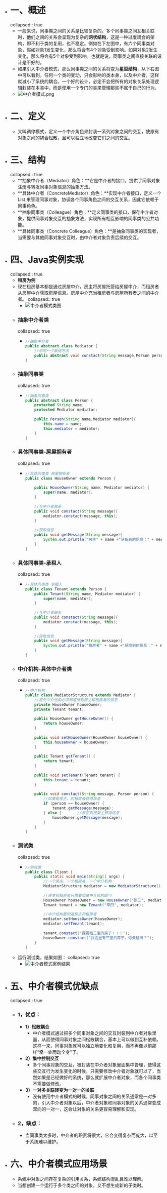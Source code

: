 - # 一、概述
  collapsed:: true
	- 一般来说，同事类之间的关系是比较复杂的，多个同事类之间互相关联时，他们之间的关系会呈现为复杂的**网状结构**，这是一种过度耦合的架构，即不利于类的复用，也不稳定。例如在下左图中，有六个同事类对象，假如对象1发生变化，那么将会有4个对象受到影响。如果对象2发生变化，那么将会有5个对象受到影响。也就是说，同事类之间直接关联的设计是不好的。
	- 如果引入中介者模式，那么同事类之间的关系将变为**星型结构**，从下右图中可以看到，任何一个类的变动，只会影响的类本身，以及中介者，这样就减小了系统的耦合。一个好的设计，必定不会把所有的对象关系处理逻辑封装在本类中，而是使用一个专门的类来管理那些不属于自己的行为。
	- ![中介者模式.png](../assets/中介者模式_1685710754013_0.png)
- # 二、定义
	- 又叫调停模式，定义一个中介角色来封装一系列对象之间的交互，使原有对象之间的耦合松散，且可以独立地改变它们之间的交互。
- # 三、结构
  collapsed:: true
	- **抽象中介者（Mediator）角色：**它是中介者的接口，提供了同事对象注册与转发同事对象信息的抽象方法。
	- **具体中介者（ConcreteMediator）角色：**实现中介者接口，定义一个 List 来管理同事对象，协调各个同事角色之间的交互关系，因此它依赖于同事角色。
	- **抽象同事类（Colleague）角色：**定义同事类的接口，保存中介者对象，提供同事对象交互的抽象方法，实现所有相互影响的同事类的公共功能。
	- **具体同事类（Concrete Colleague）角色：**是抽象同事类的实现者，当需要与其他同事对象交互时，由中介者对象负责后续的交互。
- # 四、Java实例实现
  collapsed:: true
	- **租房为例**
	- 现在租房基本都是通过房屋中介，房主将房屋托管给房屋中介，而租房者从房屋中介获取房屋信息。房屋中介充当租房者与房屋所有者之间的中介者。
	  collapsed:: true
		- ![中介者模式类图](https://www.panziye.com/wp-content/uploads/2022/06/2022060512463552.png)
	- ### 抽象中介者类
	  collapsed:: true
		- ```java
		  //抽象中介者
		  public abstract class Mediator {
		      //申明一个联络方法
		      public abstract void constact(String message,Person person);
		  }
		  ```
	- ### 抽象同事类
	  collapsed:: true
		- ```java
		  //抽象同事类
		  public abstract class Person {
		      protected String name;
		      protected Mediator mediator;
		  ​
		      public Person(String name,Mediator mediator){
		          this.name = name;
		          this.mediator = mediator;
		      }
		  }
		  ```
	- ### 具体同事类-房屋拥有者
	  collapsed:: true
		- ```java
		  //具体同事类 房屋拥有者
		  public class HouseOwner extends Person {
		  ​
		      public HouseOwner(String name, Mediator mediator) {
		          super(name, mediator);
		      }
		  ​
		      //与中介者联系
		      public void constact(String message){
		          mediator.constact(message, this);
		      }
		  ​
		      //获取信息
		      public void getMessage(String message){
		          System.out.println("房主" + name +"获取到的信息：" + message);
		      }
		  }
		  ```
	- ### 具体同事类-承租人
	  collapsed:: true
		- ```java
		  //具体同事类 承租人
		  public class Tenant extends Person {
		      public Tenant(String name, Mediator mediator) {
		          super(name, mediator);
		      }
		  ​
		      //与中介者联系
		      public void constact(String message){
		          mediator.constact(message, this);
		      }
		  ​
		      //获取信息
		      public void getMessage(String message){
		          System.out.println("租房者" + name +"获取到的信息：" + message);
		      }
		  }
		  ```
	- ### 中介机构-具体中介者类
	  collapsed:: true
		- ```java
		  //中介机构
		  public class MediatorStructure extends Mediator {
		      //首先中介结构必须知道所有房主和租房者的信息
		      private HouseOwner houseOwner;
		      private Tenant tenant;
		  ​
		      public HouseOwner getHouseOwner() {
		          return houseOwner;
		      }
		  ​
		      public void setHouseOwner(HouseOwner houseOwner) {
		          this.houseOwner = houseOwner;
		      }
		  ​
		      public Tenant getTenant() {
		          return tenant;
		      }
		  ​
		      public void setTenant(Tenant tenant) {
		          this.tenant = tenant;
		      }
		  ​
		      public void constact(String message, Person person) {
		          //如果是房主，则租房者获得信息
		          if (person == houseOwner) {          
		              tenant.getMessage(message);
		          } else {       //反正则是房主获得信息
		              houseOwner.getMessage(message);
		          }
		      }
		  }
		  ```
	- ### 测试类
	  collapsed:: true
		- ```java
		  //测试类
		  public class Client {
		      public static void main(String[] args) {
		          //一个房主、一个租房者、一个中介机构
		          MediatorStructure mediator = new MediatorStructure();
		  ​
		          //房主和租房者只需要知道中介机构即可
		          HouseOwner houseOwner = new HouseOwner("张三", mediator);
		          Tenant tenant = new Tenant("李四", mediator);
		  ​
		          //中介结构要知道房主和租房者
		          mediator.setHouseOwner(houseOwner);
		          mediator.setTenant(tenant);
		  ​
		          tenant.constact("我要租三室的房子！！！");
		          houseOwner.constact("我这里有三室的房子，你要租吗？");
		      }
		  }
		  ```
	- 运行测试类，结果如图：
	  collapsed:: true
		- ![中介者模式案例结果](https://www.panziye.com/wp-content/uploads/2022/06/2022060512523433.png)
- # 五、中介者模式优缺点
  collapsed:: true
	- ### 1，优点：
		- **1）松散耦合**
			- 中介者模式通过把多个同事对象之间的交互封装到中介者对象里面，从而使得同事对象之间松散耦合，基本上可以做到互补依赖。这样一来，同事对象就可以独立地变化和复用，而不再像以前那样“牵一处而动全身”了。
		- **2）集中控制交互**
			- 多个同事对象的交互，被封装在中介者对象里面集中管理，使得这些交互行为发生变化的时候，只需要修改中介者对象就可以了，当然如果是已经做好的系统，那么就扩展中介者对象，而各个同事类不需要做修改。
		- **3）一对多关联转变为一对一的关联**
			- 没有使用中介者模式的时候，同事对象之间的关系通常是一对多的，引入中介者对象以后，中介者对象和同事对象的关系通常变成双向的一对一，这会让对象的关系更容易理解和实现。
	- ### 2，缺点：
		- 当同事类太多时，中介者的职责将很大，它会变得复杂而庞大，以至于系统难以维护。
- # 六、中介者模式应用场景
	- 系统中对象之间存在复杂的引用关系，系统结构混乱且难以理解。
	- 当想创建一个运行于多个类之间的对象，又不想生成新的子类时。